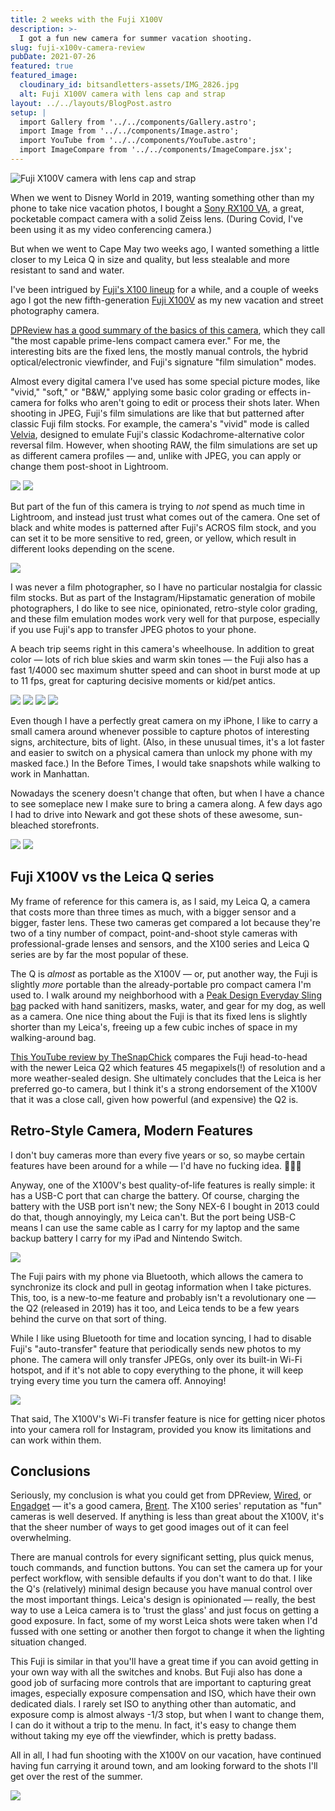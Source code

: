 ```yaml
---
title: 2 weeks with the Fuji X100V
description: >-
  I got a fun new camera for summer vacation shooting.
slug: fuji-x100v-camera-review
pubDate: 2021-07-26
featured: true
featured_image:
  cloudinary_id: bitsandletters-assets/IMG_2826.jpg 
  alt: Fuji X100V camera with lens cap and strap 
layout: ../../layouts/BlogPost.astro
setup: |
  import Gallery from '../../components/Gallery.astro';
  import Image from '../../components/Image.astro';
  import YouTube from '../../components/YouTube.astro';
  import ImageCompare from '../../components/ImageCompare.jsx';
---
```


<Image src="bitsandletters-assets/IMG_2826" alt="Fuji X100V camera with lens cap and strap" />

When we went to Disney World in 2019, wanting something other than my phone to take nice vacation photos, I bought a [Sony RX100 VA](https://www.dpreview.com/news/8036228182/sony-replaces-rx100-v-with-rx100-va-bringing-rx100-vi-processor-and-firmware), a great, pocketable compact camera with a solid Zeiss lens. (During Covid, I've been using it as my video conferencing camera.)

But when we went to Cape May two weeks ago, I wanted something a little closer to my Leica Q in size and quality, but less stealable and more resistant to sand and water.

I've been intrigued by [Fuji's X100 lineup](https://en.wikipedia.org/wiki/Fujifilm_X100) for a while, and a couple of weeks ago I got the new fifth-generation [Fuji X100V](https://fujifilm-x.com/en-us/products/cameras/x100v/) as my new vacation and street photography camera.

[DPReview has a good summary of the basics of this camera](https://www.dpreview.com/reviews/fujifilm-x100v-review), which they call "the most capable prime-lens compact camera ever." For me, the interesting bits are the fixed lens, the mostly manual controls, the hybrid optical/electronic viewfinder, and Fuji's signature "film simulation" modes.

Almost every digital camera I've used has some special picture modes, like "vivid," "soft," or "B&W," applying some basic color grading or effects in-camera for folks who aren't going to edit or process their shots later. When shooting in JPEG, Fuji's film simulations are like that but patterned after classic Fuji film stocks. For example, the camera's "vivid" mode is called [Velvia](https://en.wikipedia.org/wiki/Velvia), designed to emulate Fuji's classic Kodachrome-alternative color reversal film. However, when shooting RAW, the film simulations are set up as different camera profiles — and, unlike with JPEG, you can apply or change them post-shoot in Lightroom.

<Image src="bitsandletters-assets/DSCF0508" caption="A seagull flies over the lawn at Congress Hall Hotel in Cape May, NJ. Shot RAW with Fuji X100V Velvia profile applied in Lightroom" size="wide" />

<Image src="bitsandletters-assets/DSCF0626" caption="Maplewood, NJ's main fire station. In-camera JPEG from Fuji X100V with Velvia film simulation" size="wide" />

But part of the fun of this camera is trying to _not_ spend as much time in Lightroom, and instead just trust what comes out of the camera. One set of black and white modes is patterned after Fuji's ACROS film stock, and you can set it to be more sensitive to red, green, or yellow, which result in different looks depending on the scene.

<Image src="bitsandletters-assets/CB08094F-ED1F-4869-BE5E-B1A2817BDDAB_1_105_c" caption="My dog Johnny Cash. In-camera JPEG from Fuji X100V with ACROS black-and-white film simulation" size="wide" />

I was never a film photographer, so I have no particular nostalgia for classic film stocks. But as part of the Instagram/Hipstamatic generation of mobile photographers, I do like to see nice, opinionated, retro-style color grading, and these film emulation modes work very well for that purpose, especially if you use Fuji's app to transfer JPEG photos to your phone.

A beach trip seems right in this camera's wheelhouse. In addition to great color — lots of rich blue skies and warm skin tones — the Fuji also has a fast 1/4000 sec maximum shutter speed and can shoot in burst mode at up to 11 fps, great for capturing decisive moments or kid/pet antics.

<Gallery size="wide">
  <Image src="bitsandletters-assets/DSCF0274" style="--img-position-x: right" />
  <Image src="bitsandletters-assets/DSCF0424" style="--img-position-y: 30%" />
  <Image src="bitsandletters-assets/DSCF0584" style="--img-position-y: top" />
  <Image src="bitsandletters-assets/DSCF0546" style="" />
</Gallery>

Even though I have a perfectly great camera on my iPhone, I like to carry a small camera around whenever possible to capture photos of interesting signs, architecture, bits of light. (Also, in these unusual times, it's a lot faster and easier to switch on a physical camera than unlock my phone with my masked face.) In the Before Times, I would take snapshots while walking to work in Manhattan.

Nowadays the scenery doesn't change that often, but when I have a chance to see someplace new I make sure to bring a camera along. A few days ago I had to drive into Newark and got these shots of these awesome, sun-bleached storefronts.

<Gallery>
  <Image src="bitsandletters-assets/DSCF0616" />
  <Image src="bitsandletters-assets/DSCF0617" />
</Gallery>


## Fuji X100V vs the Leica Q series

My frame of reference for this camera is, as I said, my Leica Q, a camera that costs more than three times as much, with a bigger sensor and a bigger, faster lens. These two cameras get compared a lot because they're two of a tiny number of compact, point-and-shoot style cameras with professional-grade lenses and sensors, and the X100 series and Leica Q series are by far the most popular of these.

The Q is _almost_ as portable as the X100V — or, put another way, the Fuji is slightly _more_ portable than the already-portable pro compact camera I'm used to. I walk around my neighborhood with a [Peak Design Everyday Sling bag](https://www.peakdesign.com/products/everyday-sling?variant=31374294384717) packed with hand sanitizers, masks, water, and gear for my dog, as well as a camera. One nice thing about the Fuji is that its fixed lens is slightly shorter than my Leica's, freeing up a few cubic inches of space in my walking-around bag.

[This YouTube review by TheSnapChick](https://www.youtube.com/watch?v=KnvPogM8cZ0) compares the Fuji head-to-head with the newer Leica Q2 which features 45 megapixels(!) of resolution and a more weather-sealed design. She ultimately concludes that the Leica is her preferred go-to camera, but I think it's a strong endorsement of the X100V that it was a close call, given how powerful (and expensive) the Q2 is.

<YouTube url="https://www.youtube.com/watch?v=KnvPogM8cZ0" />

## Retro-Style Camera, Modern Features

I don't buy cameras more than every five years or so, so maybe certain features have been around for a while — I'd have no fucking idea. 🤷🏻‍♂️

Anyway, one of the X100V's best quality-of-life features is really simple: it has a USB-C port that can charge the battery. Of course, charging the battery with the USB port isn't new; the Sony NEX-6 I bought in 2013 could do that, though annoyingly, my Leica can't. But the port being USB-C means I can use the same cable as I carry for my laptop and the same backup battery I carry for my iPad and Nintendo Switch.

<Image src="bitsandletters-assets/DSCF0642.jpg" size="wide" />

The Fuji pairs with my phone via Bluetooth, which allows the camera to synchronize its clock and pull in geotag information when I take pictures. This, too, is a new-to-me feature and probably isn't a revolutionary one — the Q2 (released in 2019) has it too, and Leica tends to be a few years behind the curve on that sort of thing.

While I like using Bluetooth for time and location syncing, I had to disable Fuji's "auto-transfer" feature that periodically sends new photos to my phone. The camera will only transfer JPEGs, only over its built-in Wi-Fi hotspot, and if it's not able to copy everything to the phone, it will keep trying every time you turn the camera off. Annoying!

<Image src="bitsandletters-assets/DSCF0744.jpg" size="wide" />

That said, The X100V's Wi-Fi transfer feature is nice for getting nicer photos into your camera roll for Instagram, provided you know its limitations and can work within them.

## Conclusions

Seriously, my conclusion is what you could get from DPReview, [Wired](https://www.wired.com/review/fujifilm-x100v/), or [Engadget](https://www.engadget.com/2020-03-24-fujifilm-x100v-compact-camera-review.html) — it's a good camera, [Brent](https://knowyourmeme.com/memes/theyre-good-dogs-brent). The X100 series' reputation as "fun" cameras is well deserved. If anything is less than great about the X100V, it's that the sheer number of ways to get good images out of it can feel overwhelming.

There are manual controls for every significant setting, plus quick menus, touch commands, and function buttons. You can set the camera up for your perfect workflow, with sensible defaults if you don't want to do that. I like the Q's (relatively) minimal design because you have manual control over the most important things. Leica's design is opinionated — really, the best way to use a Leica camera is to 'trust the glass' and just focus on getting a good exposure. In fact, some of my worst Leica shots were taken when I'd fussed with one setting or another then forgot to change it when the lighting situation changed.

This Fuji is similar in that you'll have a great time if you can avoid getting in your own way with all the switches and knobs. But Fuji also has done a good job of surfacing more controls that are important to capturing great images, especially exposure compensation and ISO, which have their own dedicated dials. I rarely set ISO to anything other than automatic, and exposure comp is almost always -1/3 stop, but when I want to change them, I can do it without a trip to the menu. In fact, it's easy to change them without taking my eye off the viewfinder, which is pretty badass.

All in all, I had fun shooting with the X100V on our vacation, have continued having fun carrying it around town, and am looking forward to the shots I'll get over the rest of the summer.

<Image src="bitsandletters-assets/DSCF0466_53517c16b" />
